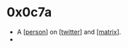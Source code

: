 # 0x0c7a

- A [[person]] on [[twitter]] and [[matrix]].
- 

[//begin]: # "Autogenerated link references for markdown compatibility"
[person]: person.md "Person"
[twitter]: twitter.md "Twitter"
[matrix]: matrix.md "Matrix"
[//end]: # "Autogenerated link references"